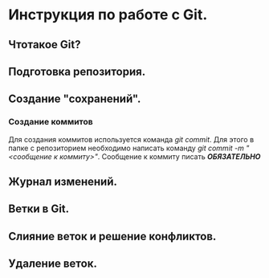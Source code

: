 # Инструкция по работе с Git.

## Чтотакое Git?

## Подготовка репозитория. 

## Создание "сохранений".

### Создание коммитов
Для создания коммитов используется команда *git commit*. Для этого в папке с репозиторием необходимо написать команду *git commit -m "<сообщение к коммиту>"*. Сообщение к коммиту писать ***ОБЯЗАТЕЛЬНО***

## Журнал изменений.

## Ветки в Git.

## Слияние веток и решение конфликтов.

## Удаление веток.